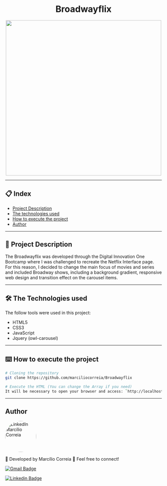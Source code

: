 <h1 align="center">Broadwayflix</h1>

<p align="center">
  <img src="https://user-images.githubusercontent.com/49158754/98930327-67519a80-24d4-11eb-9915-40125440c2f2.png" width="500"/>
</p>

---
## 📋 Index
- [Project Description](#-Project-Description)
- [The technologies used](#-The-Technologies-used)
- [How to execute the project](#-How-to-execute-the-project)
- [Author](#-Author)

---
<a name="-Project-Description"></a>
## 🚀 Project Description
<p>The Broadwayflix was developed through the Digital Innovation One Bootcamp where I was challenged to recreate the Netflix Interface page. For this reason, I decided to change the main focus of movies and series and included Broadway shows, including a background gradient, responsive web design and transition effect on the carousel items.</p>

--- 
<a name="-The-Technologies-used"></a>
## 🛠️ The Technologies used 

The follow tools were used in this project:
* HTML5
* CSS3
* JavaScript
* Jquery (owl-carousel)

---
<a name="-How-to-execute-the-project"></a>
## ⌨️ How to execute the project

```bash
# Cloning the repository
git clone https://github.com/marciliocorreia/Broadwayflix

# Execute the HTML (You can change the Array if you need)
It will be necessary to open your browser and access: `http://localhost:5500/`
```

---
<a name="-Author"></a>
## Author
<a href="https://www.linkedin.com/in/marciliocorreia/" title="MarcilioCorreia"><img style="border-radius: 50%;" src="https://avatars0.githubusercontent.com/u/49158754?s=460&u=8d2c3e8f7e3441a6b150758a720e7e4379e36407&v=4" width="100px;" alt="LinkedIn Marcílio Correia"/></a>

🚀 Developed by Marcílio Correia 👋 Feel free to connect!

[![Gmail Badge](https://img.shields.io/badge/-marcilio.msc@gmail.com-c14438?style=flat-square&logo=Gmail&logoColor=white&link=mailto:marcilio.msc@gmail.com)](mailto:marcilio.msc@gmail.com)


<a href="https://www.linkedin.com/in/marciliocorreia/">![Linkedin Badge](https://img.shields.io/badge/linkedin-%230077B5.svg?&style=for-the-badge&logo=linkedin&logoColor=white&link=https://www.linkedin.com/in/marciliocorreia/)</a>
